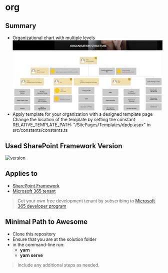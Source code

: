 # org

## Summary

- Organizational chart with multiple levels
 ![alt text](https://github.com/LeewisJohn/ORG_SPFX/blob/main/img/org.png)
- Apply template for your organization with a designed template page
Change the location of the template by setting the constant RELATIVE_TEMPLATE_PATH: "/SitePages/Templates/dpdp.aspx" in src/constants/constants.ts

## Used SharePoint Framework Version

![version](https://img.shields.io/badge/version-1.20.0-green.svg)

## Applies to

- [SharePoint Framework](https://aka.ms/spfx)
- [Microsoft 365 tenant](https://docs.microsoft.com/en-us/sharepoint/dev/spfx/set-up-your-developer-tenant)

> Get your own free development tenant by subscribing to [Microsoft 365 developer program](http://aka.ms/o365devprogram)

## Minimal Path to Awesome

- Clone this repository
- Ensure that you are at the solution folder
- in the command-line run:
  - **yarn**
  - **yarn serve**

> Include any additional steps as needed.
